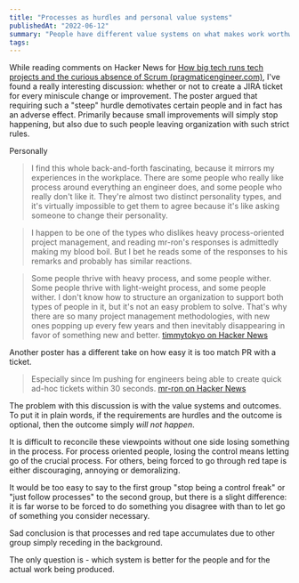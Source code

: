 ```yaml
---
title: "Processes as hurdles and personal value systems"
publishedAt: "2022-06-12"
summary: "People have different value systems on what makes work worthwhile"
tags:
---
```


While reading comments on Hacker News for [How big tech runs tech projects and the curious absence of Scrum (pragmaticengineer.com)](https://news.ycombinator.com/item?id=31705526), I've found a really interesting discussion: whether or not to create a JIRA ticket for every miniscule change or improvement. The poster argued that requiring such a "steep" hurdle demotivates certain people and in fact has an adverse effect. Primarily because small improvements will simply stop happening, but also due to such people leaving organization with such strict rules.

Personally

> I find this whole back-and-forth fascinating, because it mirrors my experiences in the workplace. There are some people who really like process around everything an engineer does, and some people who really don't like it. They're almost two distinct personality types, and it's virtually impossible to get them to agree because it's like asking someone to change their personality.

> I happen to be one of the types who dislikes heavy process-oriented project management, and reading mr-ron's responses is admittedly making my blood boil. But I bet he reads some of the responses to his remarks and probably has similar reactions.

> Some people thrive with heavy process, and some people wither. Some people thrive with light-weight process, and some people wither. I don't know how to structure an organization to support both types of people in it, but it's not an easy problem to solve. That's why there are so many project management methodologies, with new ones popping up every few years and then inevitably disappearing in favor of something new and better.
> [timmytokyo on Hacker News](https://news.ycombinator.com/item?id=31706564)

Another poster has a different take on how easy it is too match PR with a ticket.

> Especially since Im pushing for engineers being able to create quick ad-hoc tickets within 30 seconds.
> [mr-ron on Hacker News](https://news.ycombinator.com/item?id=31706627)

The problem with this discussion is with the value systems and outcomes. To put it in plain words, if the requirements are hurdles and the outcome is optional, then the outcome simply _will not happen_.

It is difficult to reconcile these viewpoints without one side losing something
in the process. For process oriented people, losing the control means letting go
of the crucial process. For others, being forced to go through red tape is
either discouraging, annoying or demoralizing.

It would be too easy to say to the first group "stop being a control freak" or
"just follow processes" to the second group, but there is a slight difference:
it is far worse to be forced to do something you disagree with than to let go of
something you consider necessary.

Sad conclusion is that processes and red tape accumulates due to other group
simply receding in the background.

The only question is - which system is better for the people and for the actual
work being produced.
